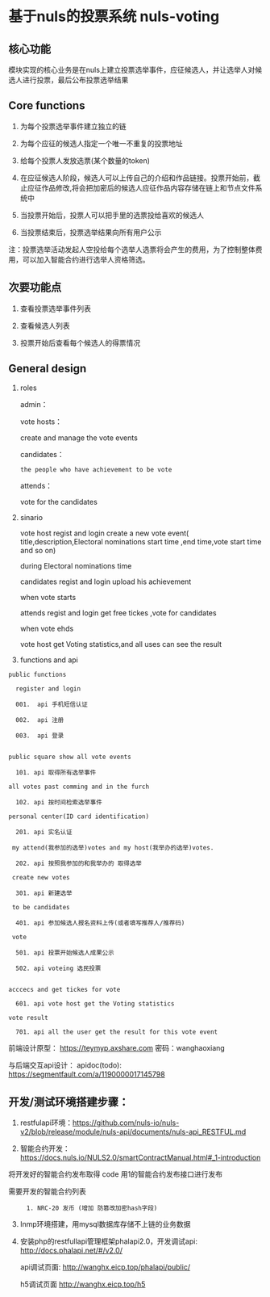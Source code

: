 # 基于nuls的投票系统 nuls-voting

## 核心功能
模块实现的核心业务是在nuls上建立投票选举事件，应征候选人，并让选举人对候选人进行投票，最后公布投票选举结果

## Core functions

 1. 为每个投票选举事件建立独立的链
 
 2. 为每个应征的候选人指定一个唯一不重复的投票地址
 
 3. 给每个投票人发放选票(某个数量的token)
 
 4. 在应征候选人阶段，候选人可以上传自己的介绍和作品链接。投票开始前，截止应征作品修改,将会把加密后的候选人应征作品内容存储在链上和节点文件系统中
 
 5. 当投票开始后，投票人可以把手里的选票投给喜欢的候选人
 
 6. 当投票结束后，投票选举结果向所有用户公示
 
 注：投票选举活动发起人空投给每个选举人选票将会产生的费用，为了控制整体费用，可以加入智能合约进行选举人资格筛选。

 
## 次要功能点

 1. 查看投票选举事件列表
 
 2. 查看候选人列表
 
 3. 投票开始后查看每个候选人的得票情况
 
## General design
  1. roles
  
     admin：
     
     vote hosts：
     
        create and manage the vote events
        
     candidates：
     
         the people who have achievement to be vote
         
     attends：
     
        vote for the candidates
        
        
  2. sinario
     
     vote host regist and login create a new vote event( title,description,Electoral nominations start time ,end time,vote start time and so on)
     
     during Electoral nominations time
     
     candidates  regist and login upload his achievement
     
     when vote starts
     
     attends  regist and login get free tickes ,vote for candidates
     
     when vote ehds
     
     vote host get Voting statistics,and all uses can see the result
     
  3. functions and api
  
    public functions
    
      register and login
      
      001.  api 手机短信认证
      
      002.  api 注册
      
      003.  api 登录
       
       
    public square show all vote events
    
      101. api 取得所有选举事件
     
    all votes past comming and in the furch
    
      102. api 按时间检索选举事件
     
    personal center(ID card identification)
    
      201. api 实名认证
     
     my attend(我参加的选举)votes and my host(我举办的选举)votes.  
     
      202. api 按照我参加的和我举办的 取得选举
     
     create new votes 
     
      301. api 新建选举
     
     to be candidates
     
      401. api 参加候选人报名资料上传(或者填写推荐人/推荐码)
      
     vote 
      
      501. api 投票开始候选人成果公示
      
      502. api voteing 选民投票
        
     
    acccecs and get tickes for vote
      
      601. api vote host get the Voting statistics
    
    vote result
    
      701. api all the user get the result for this vote event
     
 
前端设计原型：
    https://teymyp.axshare.com
    密码：wanghaoxiang

与后端交互api设计：
apidoc(todo): https://segmentfault.com/a/1190000017145798

## 开发/测试环境搭建步骤：

1. restfulapi环境：https://github.com/nuls-io/nuls-v2/blob/release/module/nuls-api/documents/nuls-api_RESTFUL.md

2. 智能合约开发：https://docs.nuls.io/NULS2.0/smartContractManual.html#_1-introduction

  将开发好的智能合约发布取得 code 用1的智能合约发布接口进行发布
  
  需要开发的智能合约列表
  
         1. NRC-20 发币 (增加 防篡改加密hash字段)


3. lnmp环境搭建，用mysql数据库存储不上链的业务数据

4. 安装php的restfullapi管理框架phalapi2.0，开发调试api: http://docs.phalapi.net/#/v2.0/

   api调试页面: http://wanghx.eicp.top/phalapi/public/
   
   h5调试页面 http://wanghx.eicp.top/h5
   
